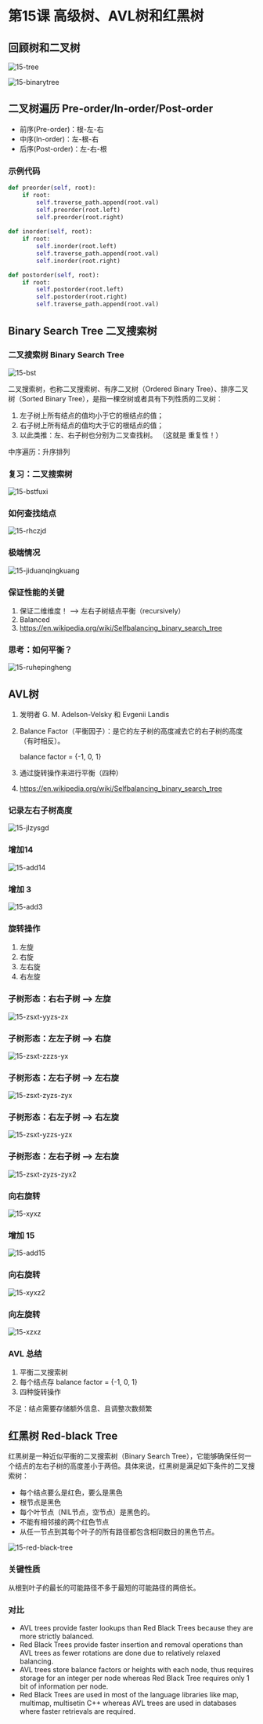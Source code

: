 # 第15课 高级树、AVL树和红黑树



## 回顾树和二叉树

![15-tree](assets/15-tree.png)

![15-binarytree](assets/15-binarytree.png)



## 二叉树遍历 Pre-order/In-order/Post-order 

- 前序(Pre-order)：根-左-右
- 中序(In-order)：左-根-右
- 后序(Post-order)：左-右-根

### 示例代码

```python
def preorder(self, root):
    if root:
        self.traverse_path.append(root.val)
        self.preorder(root.left)
        self.preorder(root.right)
    
def inorder(self, root):
    if root:
        self.inorder(root.left)
        self.traverse_path.append(root.val)
        self.inorder(root.right)

def postorder(self, root):
    if root:
        self.postorder(root.left)
        self.postorder(root.right)
        self.traverse_path.append(root.val)
```



## Binary Search Tree 二叉搜索树

### 二叉搜索树 Binary Search Tree

![15-bst](assets/15-bst.png)

二叉搜索树，也称二叉搜索树、有序二叉树（Ordered Binary Tree）、排序二叉树（Sorted Binary Tree），是指一棵空树或者具有下列性质的二叉树：

1. 左子树上所有结点的值均小于它的根结点的值；
2. 右子树上所有结点的值均大于它的根结点的值；
3. 以此类推：左、右子树也分别为二叉查找树。 （这就是 重复性！）

中序遍历：升序排列

### 复习：二叉搜索树

![15-bstfuxi](assets/15-bstfuxi.png)

### 如何查找结点

![15-rhczjd](assets/15-rhczjd.png)

### 极端情况

![15-jiduanqingkuang](assets/15-jiduanqingkuang.png)

### 保证性能的关键

1. 保证二维维度！ —> 左右子树结点平衡（recursively）
2. Balanced
3. https://en.wikipedia.org/wiki/Selfbalancing_binary_search_tree

### 思考：如何平衡？

![15-ruhepingheng](assets/15-ruhepingheng.png)



## AVL树

1. 发明者 G. M. Adelson-Velsky 和 Evgenii Landis

2. Balance Factor（平衡因子）：是它的左子树的高度减去它的右子树的高度（有时相反）。

   balance factor = {-1, 0, 1}

3. 通过旋转操作来进行平衡（四种）

4. https://en.wikipedia.org/wiki/Selfbalancing_binary_search_tree

### 记录左右子树高度

![15-jlzysgd](assets/15-jlzysgd.png)

### 增加14

![15-add14](assets/15-add14.png)

### 增加 3

![15-add3](assets/15-add3.png)

### 旋转操作

1. 左旋
2. 右旋
3. 左右旋
4. 右左旋

### 子树形态：右右子树 —> 左旋

![15-zsxt-yyzs-zx](assets/15-zsxt-yyzs-zx.png)

### 子树形态：左左子树 —> 右旋

![15-zsxt-zzzs-yx](assets/15-zsxt-zzzs-yx.png)

### 子树形态：左右子树 —> 左右旋

![15-zsxt-zyzs-zyx](assets/15-zsxt-zyzs-zyx.png)

### 子树形态：右左子树 —> 右左旋

![15-zsxt-yzzs-yzx](assets/15-zsxt-yzzs-yzx.png)

### 子树形态：左右子树 —> 左右旋

![15-zsxt-zyzs-zyx2](assets/15-zsxt-zyzs-zyx2.png)

### 向右旋转

![15-xyxz](assets/15-xyxz.png)

### 增加 15

![15-add15](assets/15-add15.png)

### 向右旋转

![15-xyxz2](assets/15-xyxz2.png)

### 向左旋转

![15-xzxz](assets/15-xzxz.png)

### AVL 总结

1. 平衡二叉搜索树
2. 每个结点存 balance factor = {-1, 0, 1}
3. 四种旋转操作

不足：结点需要存储额外信息、且调整次数频繁



## 红黑树 Red-black Tree 

红黑树是一种近似平衡的二叉搜索树（Binary Search Tree），它能够确保任何一个结点的左右子树的高度差小于两倍。具体来说，红黑树是满足如下条件的二叉搜索树：

- 每个结点要么是红色，要么是黑色
- 根节点是黑色
- 每个叶节点（NIL节点，空节点）是黑色的。
- 不能有相邻接的两个红色节点
- 从任一节点到其每个叶子的所有路径都包含相同数目的黑色节点。

![15-red-black-tree](assets/15-red-black-tree.png)

### 关键性质

从根到叶子的最长的可能路径不多于最短的可能路径的两倍长。

### 对比

- AVL trees provide faster lookups than Red Black Trees because they are more strictly balanced.
- Red Black Trees provide faster insertion and removal operations than AVL trees as fewer rotations are done due to relatively relaxed balancing.
- AVL trees store balance factors or heights with each node, thus requires storage for an integer per node whereas Red Black Tree requires only 1 bit of information per node.
- Red Black Trees are used in most of the language libraries like map, multimap, multisetin C++ whereas AVL trees are used in databases where faster retrievals are required.

